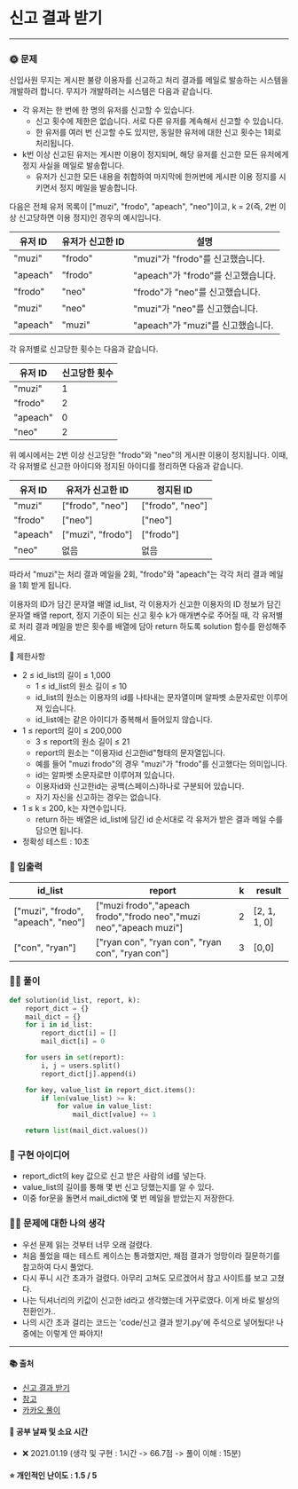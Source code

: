 # 신고 결과 받기

-----
### 🌞 문제
신입사원 무지는 게시판 불량 이용자를 신고하고 처리 결과를 메일로 발송하는 시스템을 개발하려 합니다. 무지가 개발하려는 시스템은 다음과 같습니다.

- 각 유저는 한 번에 한 명의 유저를 신고할 수 있습니다.
    - 신고 횟수에 제한은 없습니다. 서로 다른 유저를 계속해서 신고할 수 있습니다.
    - 한 유저를 여러 번 신고할 수도 있지만, 동일한 유저에 대한 신고 횟수는 1회로 처리됩니다.
- k번 이상 신고된 유저는 게시판 이용이 정지되며, 해당 유저를 신고한 모든 유저에게 정지 사실을 메일로 발송합니다.
    - 유저가 신고한 모든 내용을 취합하여 마지막에 한꺼번에 게시판 이용 정지를 시키면서 정지 메일을 발송합니다.

다음은 전체 유저 목록이 ["muzi", "frodo", "apeach", "neo"]이고, k = 2(즉, 2번 이상 신고당하면 이용 정지)인 경우의 예시입니다.

|유저 ID|	유저가 신고한 ID|	설명|
|---|---|---|
|"muzi"|	"frodo"|	"muzi"가 "frodo"를 신고했습니다.|
|"apeach"|	"frodo"|	"apeach"가 "frodo"를 신고했습니다.|
|"frodo"|	"neo"|	"frodo"가 "neo"를 신고했습니다.|
|"muzi"|	"neo"|	"muzi"가 "neo"를 신고했습니다.|
|"apeach"|	"muzi"|	"apeach"가 "muzi"를 신고했습니다.|

각 유저별로 신고당한 횟수는 다음과 같습니다.

|유저 ID	|신고당한 횟수|
|---|---|
|"muzi"|	1|
|"frodo"	|2|
|"apeach"	|0|
|"neo"	|2|

위 예시에서는 2번 이상 신고당한 "frodo"와 "neo"의 게시판 이용이 정지됩니다. 이때, 각 유저별로 신고한 아이디와 정지된 아이디를 정리하면 다음과 같습니다.

|유저 ID	|유저가 신고한 ID|	정지된 ID|
|---|---|---|
|"muzi"	|["frodo", "neo"]|	["frodo", "neo"]|
|"frodo"	|["neo"]|	["neo"]|
|"apeach"|	["muzi", "frodo"]|	["frodo"]|
|"neo"	|없음	|없음|

따라서 "muzi"는 처리 결과 메일을 2회, "frodo"와 "apeach"는 각각 처리 결과 메일을 1회 받게 됩니다.

이용자의 ID가 담긴 문자열 배열 id_list, 각 이용자가 신고한 이용자의 ID 정보가 담긴 문자열 배열 report, 정지 기준이 되는 신고 횟수 k가 매개변수로 주어질 때, 각 유저별로 처리 결과 메일을 받은 횟수를 배열에 담아 return 하도록 solution 함수를 완성해주세요.

📌 제한사항  
- 2 ≤ id_list의 길이 ≤ 1,000
    - 1 ≤ id_list의 원소 길이 ≤ 10
    - id_list의 원소는 이용자의 id를 나타내는 문자열이며 알파벳 소문자로만 이루어져 있습니다.
    - id_list에는 같은 아이디가 중복해서 들어있지 않습니다.
- 1 ≤ report의 길이 ≤ 200,000
    - 3 ≤ report의 원소 길이 ≤ 21 
    - report의 원소는 "이용자id 신고한id"형태의 문자열입니다.
    - 예를 들어 "muzi frodo"의 경우 "muzi"가 "frodo"를 신고했다는 의미입니다.
    - id는 알파벳 소문자로만 이루어져 있습니다.
    - 이용자id와 신고한id는 공백(스페이스)하나로 구분되어 있습니다.
    - 자기 자신을 신고하는 경우는 없습니다.
- 1 ≤ k ≤ 200, k는 자연수입니다.
    - return 하는 배열은 id_list에 담긴 id 순서대로 각 유저가 받은 결과 메일 수를 담으면 됩니다.
- 정확성 테스트 : 10초

### 📝 입출력
| id_list | report | k | result |
| --- |  --- | --- | --- |
| ["muzi", "frodo", "apeach", "neo"] | ["muzi frodo","apeach frodo","frodo neo","muzi neo","apeach muzi"] | 2 | [2, 1, 1, 0] |
| ["con", "ryan"] | ["ryan con", "ryan con", "ryan con", "ryan con"] | 3 | [0,0] |

### 👩‍💻 풀이
```python
def solution(id_list, report, k):
    report_dict = {}
    mail_dict = {}
    for i in id_list:
        report_dict[i] = []
        mail_dict[i] = 0

    for users in set(report):
        i, j = users.split()
        report_dict[j].append(i)

    for key, value_list in report_dict.items():
        if len(value_list) >= k:
            for value in value_list:
                mail_dict[value] += 1

    return list(mail_dict.values())
 ```

### 🔑 구현 아이디어
- report_dict의 key 값으로 신고 받은 사람의 id를 넣는다.
- value_list의 길이를 통해 몇 번 신고 당했는지를 알 수 있다.
- 이중 for문을 돌면서 mail_dict에 몇 번 메일을 받았는지 저장한다.
  
### 🙋‍♀ 문제에 대한 나의 생각
- 우선 문제 읽는 것부터 너무 오래 걸렸다.
- 처음 풀었을 때는 테스트 케이스는 통과했지만, 채점 결과가 엉망이라 질문하기를 참고하여 다시 풀었다.
- 다시 푸니 시간 초과가 걸렸다. 아무리 고쳐도 모르겠어서 참고 사이트를 보고 고쳤다.
- 나는 딕셔너리의 키값이 신고한 id라고 생각했는데 거꾸로였다. 이게 바로 발상의 전환인가..
- 나의 시간 초과 걸리는 코드는 'code/신고 결과 받기.py'에 주석으로 넣어뒀다! 나중에는 이렇게 안 짜야지!

-------------
#### 📚 출처
- [신고 결과 받기](https://programmers.co.kr/learn/courses/30/lessons/92334)
- [참고](https://zest1923.tistory.com/65)
- [카카오 풀이](https://tech.kakao.com/2022/01/14/2022-kakao-recruitment-round-1/)
#### 📅 공부 날짜 및 소요 시간
- ❌ 2021.01.19 (생각 및 구현 : 1시간 -> 66.7점 -> 풀이 이해 : 15분)  
#### ⭐ 개인적인 난이도 : 1.5 / 5
